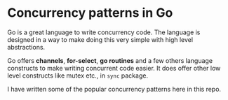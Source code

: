 # Concurrency patterns in Go

Go is a great language to write concurrency code. The language is designed in a way to make doing this very simple with high level abstractions.

Go offers **channels**, **for-select**, **go routines** and a few others language constructs to make writing concurrent code easier. It does offer other low level constructs like mutex etc., in `sync` package.

I have written some of the popular concurrency patterns here in this repo.
